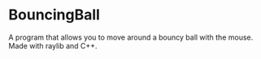 # BouncingBall
A program that allows you to move around a bouncy ball with the mouse. 
Made with raylib and C++.
